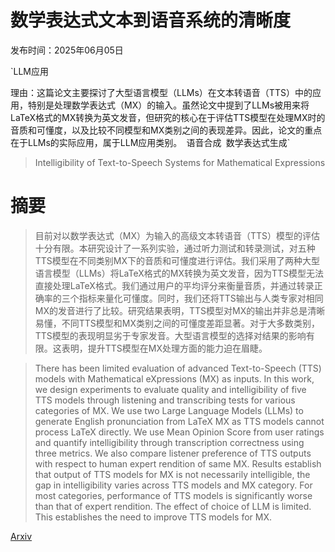 # 数学表达式文本到语音系统的清晰度

发布时间：2025年06月05日

`LLM应用

理由：这篇论文主要探讨了大型语言模型（LLMs）在文本转语音（TTS）中的应用，特别是处理数学表达式（MX）的输入。虽然论文中提到了LLMs被用来将LaTeX格式的MX转换为英文发音，但研究的核心在于评估TTS模型在处理MX时的音质和可懂度，以及比较不同模型和MX类别之间的表现差异。因此，论文的重点在于LLMs的实际应用，属于LLM应用类别。` `语音合成` `数学表达式生成`

> Intelligibility of Text-to-Speech Systems for Mathematical Expressions

# 摘要

> 目前对以数学表达式（MX）为输入的高级文本转语音（TTS）模型的评估十分有限。本研究设计了一系列实验，通过听力测试和转录测试，对五种TTS模型在不同类别MX下的音质和可懂度进行评估。我们采用了两种大型语言模型（LLMs）将LaTeX格式的MX转换为英文发音，因为TTS模型无法直接处理LaTeX格式。我们通过用户的平均评分来衡量音质，并通过转录正确率的三个指标来量化可懂度。同时，我们还将TTS输出与人类专家对相同MX的发音进行了比较。研究结果表明，TTS模型对MX的输出并非总是清晰易懂，不同TTS模型和MX类别之间的可懂度差距显著。对于大多数类别，TTS模型的表现明显劣于专家发音。大型语言模型的选择对结果的影响有限。这表明，提升TTS模型在MX处理方面的能力迫在眉睫。

> There has been limited evaluation of advanced Text-to-Speech (TTS) models with Mathematical eXpressions (MX) as inputs. In this work, we design experiments to evaluate quality and intelligibility of five TTS models through listening and transcribing tests for various categories of MX. We use two Large Language Models (LLMs) to generate English pronunciation from LaTeX MX as TTS models cannot process LaTeX directly. We use Mean Opinion Score from user ratings and quantify intelligibility through transcription correctness using three metrics. We also compare listener preference of TTS outputs with respect to human expert rendition of same MX. Results establish that output of TTS models for MX is not necessarily intelligible, the gap in intelligibility varies across TTS models and MX category. For most categories, performance of TTS models is significantly worse than that of expert rendition. The effect of choice of LLM is limited. This establishes the need to improve TTS models for MX.

[Arxiv](https://arxiv.org/abs/2506.11086)